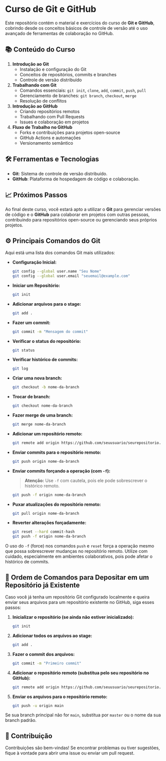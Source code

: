 # Curso de Git e GitHub

Este repositório contém o material e exercícios do curso de **Git e GitHub**, cobrindo desde os conceitos básicos de controle de versão até o uso avançado de ferramentas de colaboração no GitHub.

## 📚 Conteúdo do Curso

1. **Introdução ao Git**
   - Instalação e configuração do Git
   - Conceitos de repositórios, commits e branches
   - Controle de versão distribuído
2. **Trabalhando com Git**
   - Comandos essenciais: `git init`, `clone`, `add`, `commit`, `push`, `pull`
   - Gerenciamento de branches: `git branch`, `checkout`, `merge`
   - Resolução de conflitos
3. **Introdução ao GitHub**
   - Criando repositórios remotos
   - Trabalhando com Pull Requests
   - Issues e colaboração em projetos
4. **Fluxo de Trabalho no GitHub**
   - Forks e contribuições para projetos open-source
   - GitHub Actions e automações
   - Versionamento semântico

## 🛠️ Ferramentas e Tecnologias

- **Git**: Sistema de controle de versão distribuído.
- **GitHub**: Plataforma de hospedagem de código e colaboração.

## 📈 Próximos Passos

Ao final deste curso, você estará apto a utilizar o **Git** para gerenciar versões de código e o **GitHub** para colaborar em projetos com outras pessoas, contribuindo para repositórios open-source ou gerenciando seus próprios projetos.

## ⚙️ Principais Comandos do Git

Aqui está uma lista dos comandos Git mais utilizados:

- **Configuração Inicial:**
  ```bash
  git config --global user.name "Seu Nome"
  git config --global user.email "seuemail@example.com"
  ```

- **Iniciar um Repositório:**
  ```bash
  git init
  ```

- **Adicionar arquivos para o stage:**
  ```bash
  git add .
  ```

- **Fazer um commit:**
  ```bash
  git commit -m "Mensagem do commit"
  ```

- **Verificar o status do repositório:**
  ```bash
  git status
  ```

- **Verificar histórico de commits:**
  ```bash
  git log
  ```

- **Criar uma nova branch:**
  ```bash
  git checkout -b nome-da-branch
  ```

- **Trocar de branch:**
  ```bash
  git checkout nome-da-branch
  ```

- **Fazer merge de uma branch:**
  ```bash
  git merge nome-da-branch
  ```

- **Adicionar um repositório remoto:**
  ```bash
  git remote add origin https://github.com/seuusuario/seurepositorio.git
  ```

- **Enviar commits para o repositório remoto:**
  ```bash
  git push origin nome-da-branch
  ```

- **Enviar commits forçando a operação (com `-f`):**
  > **Atenção:** Use `-f` com cautela, pois ele pode sobrescrever o histórico remoto.
  ```bash
  git push -f origin nome-da-branch
  ```

- **Puxar atualizações do repositório remoto:**
  ```bash
  git pull origin nome-da-branch
  ```

- **Reverter alterações forçadamente:**
  ```bash
  git reset --hard commit-hash
  git push -f origin nome-da-branch
  ```

O uso do `-f` (force) nos comandos `push` e `reset` força a operação mesmo que possa sobrescrever mudanças no repositório remoto. Utilize com cuidado, especialmente em ambientes colaborativos, pois pode afetar o histórico de commits.

## 📜 Ordem de Comandos para Depositar em um Repositório já Existente

Caso você já tenha um repositório Git configurado localmente e queira enviar seus arquivos para um repositório existente no GitHub, siga esses passos:

1. **Inicializar o repositório (se ainda não estiver inicializado):**
   ```bash
   git init
   ```

2. **Adicionar todos os arquivos ao stage:**
   ```bash
   git add .
   ```

3. **Fazer o commit dos arquivos:**
   ```bash
   git commit -m "Primeiro commit"
   ```

4. **Adicionar o repositório remoto (substitua pelo seu repositório no GitHub):**
   ```bash
   git remote add origin https://github.com/seuusuario/seurepositorio.git
   ```

5. **Enviar os arquivos para o repositório remoto:**
   ```bash
   git push -u origin main
   ```

Se sua branch principal não for `main`, substitua por `master` ou o nome da sua branch padrão.

## 🤝 Contribuição

Contribuições são bem-vindas! Se encontrar problemas ou tiver sugestões, fique à vontade para abrir uma issue ou enviar um pull request.
